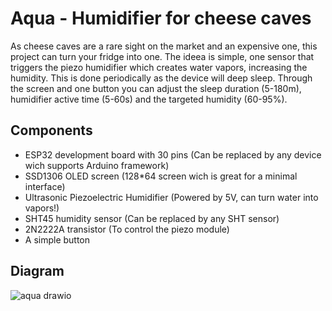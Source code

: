 # Aqua - Humidifier for cheese caves
As cheese caves are a rare sight on the market and an expensive one, this project can turn your fridge into one.
The ideea is simple, one sensor that triggers the piezo humidifier which creates water vapors, increasing the humidity. This is done periodically as the device will deep sleep.
Through the screen and one button you can adjust the sleep duration (5-180m), humidifier active time (5-60s) and the targeted humidity (60-95%).

## Components
- ESP32 development board with 30 pins (Can be replaced by any device wich supports Arduino framework)
- SSD1306 OLED screen (128*64 screen wich is great for a minimal interface)
- Ultrasonic Piezoelectric Humidifier (Powered by 5V, can turn water into vapors!)
- SHT45 humidity sensor (Can be replaced by any SHT sensor)
- 2N2222A transistor (To control the piezo module)
- A simple button

## Diagram
![aqua drawio](https://github.com/tthcristi/aqua/assets/41587818/9e760300-1915-4d9d-958b-c9a72f60aad1)
